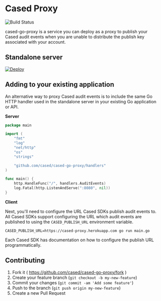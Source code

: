# Cased Proxy

![Build Status](https://github.com/cased/cased-go-proxy/workflows/cased-go-proxy/badge.svg)

cased-go-proxy is a service you can deploy as a proxy to publish your Cased
audit events when you are unable to distribute the publish key associated
with your account.

## Standalone server

[![Deploy](https://www.herokucdn.com/deploy/button.svg)](https://heroku.com/deploy?template=https://github.com/cased/cased-go-proxy)

## Adding to your existing application

An alternative way to proxy Cased audit events is to include the same Go HTTP
handler used in the standalone server in your existing Go application or API.

**Server**

```go
package main

import (
	"fmt"
	"log"
	"net/http"
	"os"
	"strings"

	"github.com/cased/cased-go-proxy/handlers"
)

func main() {
	http.HandleFunc("/", handlers.AuditEvents)
	log.Fatal(http.ListenAndServe(":8080", nil))
}
```

**Client**

Next, you'll need to configure the URL Cased SDKs publish audit events to. All
Cased SDKs support configuring the URL which audit events are published to using
the `CASED_PUBLISH_URL` environment variable.

```
CASED_PUBLISH_URL=https://cased-proxy.herokuapp.com go run main.go
```

Each Cased SDK has documentation on how to configure the publish URL
programmatically.

## Contributing

1. Fork it ( https://github.com/cased/cased-go-proxy/fork )
2. Create your feature branch (`git checkout -b my-new-feature`)
3. Commit your changes (`git commit -am 'Add some feature'`)
4. Push to the branch (`git push origin my-new-feature`)
5. Create a new Pull Request
